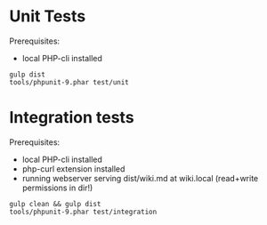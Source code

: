 # Unit Tests

Prerequisites:

* local PHP-cli installed

```
gulp dist
tools/phpunit-9.phar test/unit
```

# Integration tests

Prerequisites:

* local PHP-cli installed
* php-curl extension installed
* running webserver serving dist/wiki.md at wiki.local (read+write permissions in dir!)

```
gulp clean && gulp dist
tools/phpunit-9.phar test/integration
```
